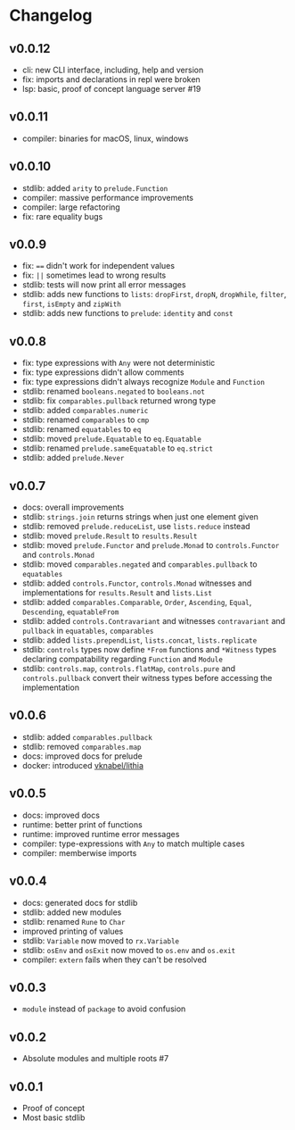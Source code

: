 # Changelog

## v0.0.12

- cli: new CLI interface, including, help and version
- fix: imports and declarations in repl were broken
- lsp: basic, proof of concept language server #19

## v0.0.11

- compiler: binaries for macOS, linux, windows

## v0.0.10

- stdlib: added `arity` to `prelude.Function`
- compiler: massive performance improvements
- compiler: large refactoring
- fix: rare equality bugs

## v0.0.9

- fix: `==` didn't work for independent values
- fix: `||` sometimes lead to wrong results
- stdlib: tests will now print all error messages
- stdlib: adds new functions to `lists`: `dropFirst`, `dropN`, `dropWhile`, `filter`, `first`, `isEmpty` and `zipWith`
- stdlib: adds new functions to `prelude`: `identity` and `const`

## v0.0.8

- fix: type expressions with `Any` were not deterministic
- fix: type expressions didn't allow comments
- fix: type expressions didn't always recognize `Module` and `Function`
- stdlib: renamed `booleans.negated` to `booleans.not`
- stdlib: fix `comparables.pullback` returned wrong type
- stdlib: added `comparables.numeric`
- stdlib: renamed `comparables` to `cmp`
- stdlib: renamed `equatables` to `eq`
- stdlib: moved `prelude.Equatable` to `eq.Equatable`
- stdlib: renamed `prelude.sameEquatable` to `eq.strict`
- stdlib: added `prelude.Never`

## v0.0.7

- docs: overall improvements
- stdlib: `strings.join` returns strings when just one element given
- stdlib: removed `prelude.reduceList`, use `lists.reduce` instead
- stdlib: moved `prelude.Result` to `results.Result`
- stdlib: moved `prelude.Functor` and `prelude.Monad` to `controls.Functor` and `controls.Monad`
- stdlib: moved `comparables.negated` and `comparables.pullback` to `equatables`
- stdlib: added `controls.Functor`, `controls.Monad` witnesses and implementations for `results.Result` and `lists.List`
- stdlib: added `comparables.Comparable`, `Order`, `Ascending`, `Equal`, `Descending`, `equatableFrom`
- stdlib: added `controls.Contravariant` and witnesses `contravariant` and `pullback` in `equatables`, `comparables`
- stdlib: added `lists.prependList`, `lists.concat`, `lists.replicate`
- stdlib: `controls` types now define `*From` functions and `*Witness` types declaring compatability regarding `Function` and `Module`
- stdlib: `controls.map`, `controls.flatMap`, `controls.pure` and `controls.pullback` convert their witness types before accessing the implementation

## v0.0.6

- stdlib: added `comparables.pullback`
- stdlib: removed `comparables.map`
- docs: improved docs for prelude
- docker: introduced [vknabel/lithia](https://hub.docker.com/repository/docker/vknabel/lithia/)

## v0.0.5

- docs: improved docs
- runtime: better print of functions
- runtime: improved runtime error messages
- compiler: type-expressions with `Any` to match multiple cases
- compiler: memberwise imports

## v0.0.4

- docs: generated docs for stdlib
- stdlib: added new modules
- stdlib: renamed `Rune` to `Char`
- improved printing of values
- stdlib: `Variable` now moved to `rx.Variable`
- stdlib: `osEnv` and `osExit` now moved to `os.env` and `os.exit`
- compiler: `extern` fails when they can't be resolved

## v0.0.3

- `module` instead of `package` to avoid confusion

## v0.0.2

- Absolute modules and multiple roots #7

## v0.0.1

- Proof of concept
- Most basic stdlib

